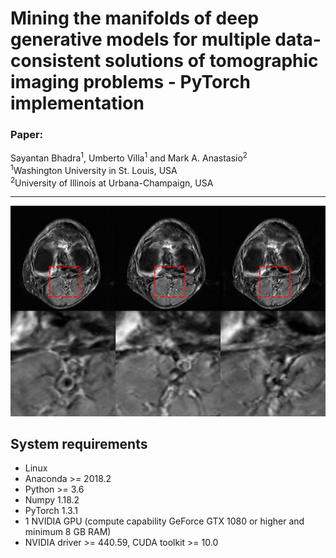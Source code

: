 # Mining the manifolds of deep generative models for multiple data-consistent solutions of tomographic imaging problems - PyTorch implementation

### Paper:

Sayantan Bhadra<sup>1</sup>, Umberto Villa<sup>1</sup> and Mark A. Anastasio<sup>2</sup> <br />
<sup>1</sup>Washington University in St. Louis, USA <br />
<sup>2</sup>University of Illinois at Urbana-Champaign, USA

---

![Transformation Preview](https://github.com/comp-imaging-sci/mining-tomo-solutions-pulse/blob/main/figures/mri_panel_8x.png)

## System requirements
* Linux
* Anaconda >= 2018.2 
* Python >= 3.6
* Numpy 1.18.2
* PyTorch 1.3.1
* 1 NVIDIA GPU (compute capability GeForce GTX 1080 or higher and minimum 8 GB RAM)
* NVIDIA driver >= 440.59, CUDA toolkit >= 10.0


